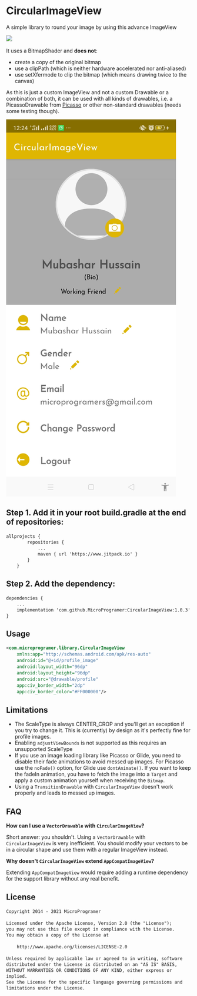 # CircularImageView
A simple library to round your image by using this advance ImageView

[![](https://www.jitpack.io/v/MicroProgramer/CircularImageView.svg)](https://www.jitpack.io/#MicroProgramer/CircularImageView)

It uses a BitmapShader and **does not**:
* create a copy of the original bitmap
* use a clipPath (which is neither hardware accelerated nor anti-aliased)
* use setXfermode to clip the bitmap (which means drawing twice to the canvas)

As this is just a custom ImageView and not a custom Drawable or a combination of both, it can be used with all kinds of drawables, i.e. a PicassoDrawable from [Picasso](https://github.com/square/picasso) or other non-standard drawables (needs some testing though).

![CircularImageView](https://github.com/MicroProgramer/CircularImageView/blob/master/screenshot.jpg)

Step 1. Add it in your root build.gradle at the end of repositories:
--------------------------------------------------------------------
```
allprojects {
		repositories {
			...
			maven { url 'https://www.jitpack.io' }
		}
	}
```
Step 2. Add the dependency:
---------------------------
```
dependencies {
    ...
    implementation 'com.github.MicroProgramer:CircularImageView:1.0.3'
}
```

Usage
-----
```xml
<com.microprogramer.library.CircularImageView
    xmlns:app="http://schemas.android.com/apk/res-auto"
    android:id="@+id/profile_image"
    android:layout_width="96dp"
    android:layout_height="96dp"
    android:src="@drawable/profile"
    app:civ_border_width="2dp"
    app:civ_border_color="#FF000000"/>
```

Limitations
-----------
* The ScaleType is always CENTER_CROP and you'll get an exception if you try to change it. This is (currently) by design as it's perfectly fine for profile images.
* Enabling `adjustViewBounds` is not supported as this requires an unsupported ScaleType
* If you use an image loading library like Picasso or Glide, you need to disable their fade animations to avoid messed up images. For Picasso use the `noFade()` option, for Glide use `dontAnimate()`. If you want to keep the fadeIn animation, you have to fetch the image into a `Target` and apply a custom animation yourself when receiving the `Bitmap`.
* Using a `TransitionDrawable` with `CircularImageView` doesn't work properly and leads to messed up images.

FAQ
---
**How can I use a `VectorDrawable` with `CircularImageView`?**

Short answer: you shouldn't. Using a `VectorDrawable` with `CircularImageView` is very inefficient. You should modify your vectors to be in a circular shape and use them with a regular ImageView instead.

**Why doesn't `CircularImageView` extend `AppCompatImageView`?**

Extending `AppCompatImageView` would require adding a runtime dependency for the support library without any real benefit.


License
-------

    Copyright 2014 - 2021 MicroProgramer

    Licensed under the Apache License, Version 2.0 (the "License");
    you may not use this file except in compliance with the License.
    You may obtain a copy of the License at

        http://www.apache.org/licenses/LICENSE-2.0

    Unless required by applicable law or agreed to in writing, software
    distributed under the License is distributed on an "AS IS" BASIS,
    WITHOUT WARRANTIES OR CONDITIONS OF ANY KIND, either express or implied.
    See the License for the specific language governing permissions and
    limitations under the License.

